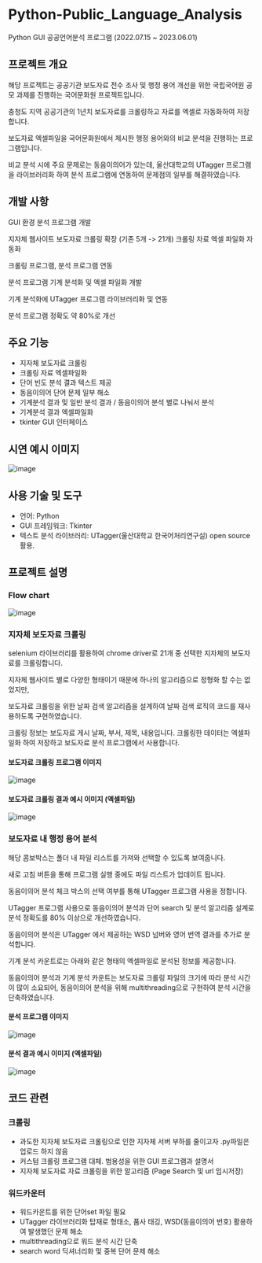 # Python-Public_Language_Analysis

Python GUI 공공언어분석 프로그램 (2022.07.15 ~ 2023.06.01)

## 프로젝트 개요

해당 프로젝트는 공공기관 보도자료 전수 조사 및 행정 용어 개선을 위한 국립국어원 공모 과제를 진행하는 국어문화원 프로젝트입니다.

충청도 지역 공공기관의 1년치 보도자료를 크롤링하고 자료를 엑셀로 자동화하여 저장합니다. 

보도자료 엑셀파일을 국어문화원에서 제시한 행정 용어와의 비교 분석을 진행하는 프로그램입니다. 

비교 분석 시에 주요 문제로는 동음이의어가 있는데, 울산대학교의 UTagger 프로그램을 라이브러리화 하여 분석 프로그램에 연동하여 문제점의 일부를 해결하였습니다.

## 개발 사항
GUI 환경 분석 프로그램 개발

지자체 웹사이트 보도자료 크롤링 확장 (기존 5개 -> 21개)
크롤링 자료 엑셀 파일화 자동화

크롤링 프로그램, 분석 프로그램 연동

분석 프로그램 기계 분석화 및 엑셀 파일화 개발

기계 분석화에 UTagger 프로그램 라이브러리화 및 연동

분석 프로그램 정확도 약 80%로 개선


## 주요 기능

- 지자체 보도자료 크롤링
- 크롤링 자료 엑셀파일화
- 단어 빈도 분석 결과 텍스트 제공
- 동음이의어 단어 문제 일부 해소
- 기계분석 결과 및 일반 분석 결과 / 동음이의어 분석 별로 나눠서 분석
- 기계분석 결과 엑셀파일화
- tkinter GUI 인터페이스

## 시연 예시 이미지

![image](https://github.com/Kimdeokryun/Python-Public_Language_Analysis/assets/96904134/bf878ee5-96a3-4a1d-8167-e11b3c55e148)



## 사용 기술 및 도구

- 언어: Python
- GUI 프레임워크: Tkinter
- 텍스트 분석 라이브러리: UTagger(울산대학교 한국어처리연구실) open source 활용. 

## 프로젝트 설명

### Flow chart
![image](https://github.com/Kimdeokryun/Python-Public_Language_Analysis/assets/96904134/f023af4e-bba5-48ce-8a61-d4c2ad7cedef)

### 지자체 보도자료 크롤링
selenium 라이브러리를 활용하여 chrome driver로 21개 중 선택한 지자체의 보도자료를 크롤링합니다.

지자체 웹사이트 별로 다양한 형태이기 때문에 하나의 알고리즘으로 정형화 할 수는 없었지만,

보도자료 크롤링을 위한 날짜 검색 알고리즘을 설계하여 날짜 검색 로직의 코드를 재사용하도록 구현하였습니다.

크롤링 정보는 보도자료 게시 날짜, 부서, 제목, 내용입니다. 크롤링한 데이터는 엑셀파일화 하여 저장하고 보도자료 분석 프로그램에서 사용합니다.

#### 보도자료 크롤링 프로그램 이미지
![image](https://github.com/Kimdeokryun/Python-Public_Language_Analysis/assets/96904134/f132c760-feeb-4bb6-b83b-2c878f12c333)

#### 보도자료 크롤링 결과 예시 이미지 (엑셀파일)
![image](https://github.com/Kimdeokryun/Python-Public_Language_Analysis/assets/96904134/8d3b953e-61df-46e3-a2dc-d0d572c70826)



### 보도자료 내 행정 용어 분석

해당 콤보박스는 폴더 내 파일 리스트를 가져와 선택할 수 있도록 보여줍니다.

새로 고침 버튼을 통해 프로그램 실행 중에도 파일 리스트가 업데이트 됩니다.

동음이의어 분석 체크 박스의 선택 여부를 통해 UTagger 프로그램 사용을 정합니다.

UTagger 프로그램 사용으로 동음이의어 분석과 단어 search 및 분석 알고리즘 설계로 분석 정확도를 80% 이상으로 개선하였습니다.

동음이의어 분석은 UTagger 에서 제공하는 WSD 넘버와 영어 번역 결과를 추가로 분석합니다.

기계 분석 카운트로는 아래와 같은 형태의 엑셀파일로 분석된 정보를 제공합니다.

동음이의어 분석과 기계 분석 카운트는 보도자료 크롤링 파일의 크기에 따라 분석 시간이 많이 소요되어, 동음이의어 분석을 위해 multithreading으로 구현하여 분석 시간을 단축하였습니다.

#### 분석 프로그램 이미지
![image](https://github.com/Kimdeokryun/Python-Public_Language_Analysis/assets/96904134/2277599b-dc68-4838-93cd-b7c949248215)


#### 분석 결과 예시 이미지 (엑셀파일)
![image](https://github.com/Kimdeokryun/Python-Public_Language_Analysis/assets/96904134/711c2222-3a07-46ec-a8f9-6c195a59984b)

## 코드 관련

### 크롤링
- 과도한 지자체 보도자료 크롤링으로 인한 지자체 서버 부하를 줄이고자 .py파일은 업로드 하지 않음
- 커스텀 크롤링 프로그램 대체. 범용성을 위한 GUI 프로그램과 설명서
- 지자체 보도자료 자료 크롤링을 위한 알고리즘 (Page Search 및 url 임시저장)

### 워드카운터
- 워드카운트를 위한 단어set 파일 필요
- UTagger 라이브러리화 탑재로 형태소, 품사 태깅, WSD(동음이의어 번호) 활용하여 발생했던 문제 해소
- multithreading으로 워드 분석 시간 단축
- search word 딕셔너리화 및 중복 단어 문제 해소

